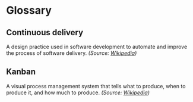 # Glossary

## Continuous delivery
A design practice used in software development to automate and improve the process of software delivery. *(Source: [Wikipedia](http://en.wikipedia.org/wiki/Continuous_delivery))*

## Kanban
A visual process management system that tells what to produce, when to produce it, and how much to produce. *(Source: [Wikipedia](http://en.wikipedia.org/wiki/Kanban_(development)))*
